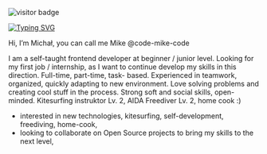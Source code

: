 


![visitor badge](https://visitor-badge.laobi.icu/badge?page_id=code-mike-code.visitor-badge)



[![Typing SVG](https://readme-typing-svg.demolab.com?font=Rubik+Doodle+Shadow&size=30&pause=1000&color=939597&background=F5DF4D&center=true&vCenter=true&random=false&width=500&height=80&lines=Hello%2C+im+Mike+;Junior+Frontend+Developer+)](https://git.io/typing-svg)



Hi, I’m Michał, you can call me Mike @code-mike-code

I am a self-taught frontend developer at beginner / junior level. 
Looking for my first job / internship, as I want to continue develop my skills in this direction. 
Full-time, part-time, task- based. Experienced in teamwork, organized, quickly adapting to new environment. 
Love solving problems and creating cool stuff in the process. Strong soft and social skills, open-minded. 
Kitesurfing instruktor Lv. 2, AIDA Freediver Lv. 2, home cook :)

- interested in new technologies, kitesurfing, self-development, freediving, home-cook,
- looking to collaborate on Open Source projects to bring my skills to the next level,


